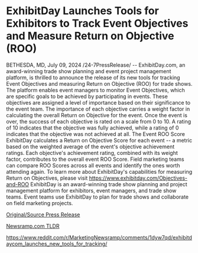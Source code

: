 # ExhibitDay Launches Tools for Exhibitors to Track Event Objectives and Measure Return on Objective (ROO)

BETHESDA, MD, July 09, 2024 /24-7PressRelease/ -- ExhibitDay.com, an award-winning trade show planning and event project management platform, is thrilled to announce the release of its new tools for tracking Event Objectives and measuring Return on Objective (ROO) for trade shows.  The platform enables event managers to monitor Event Objectives, which are specific goals to be achieved by participating in events. These objectives are assigned a level of importance based on their significance to the event team. The importance of each objective carries a weight factor in calculating the overall Return on Objective for the event.  Once the event is over, the success of each objective is rated on a scale from 0 to 10. A rating of 10 indicates that the objective was fully achieved, while a rating of 0 indicates that the objective was not achieved at all.  The Event ROO Score ExhibitDay calculates a Return on Objective Score for each event -- a metric based on the weighted average of the event's objective achievement ratings. Each objective's achievement rating, combined with its weight factor, contributes to the overall event ROO Score.   Field marketing teams can compare ROO Scores across all events and identify the ones worth attending again.  To learn more about ExhibitDay's capabilities for measuring Return on Objectives, please visit https://www.exhibitday.com/Objectives-and-ROO  ExhibitDay is an award-winning trade show planning and project management platform for exhibitors, event managers, and trade show teams. Event teams use ExhibitDay to plan for trade shows and collaborate on field marketing projects. 

[Original/Source Press Release](https://www.24-7pressrelease.com/press-release/512322/exhibitday-launches-tools-for-exhibitors-to-track-event-objectives-and-measure-return-on-objective-roo)
                    

[Newsramp.com TLDR](None) 

https://www.reddit.com/r/MarketingNewsramp/comments/1dyw7qd/exhibitdaycom_launches_new_tools_for_tracking/